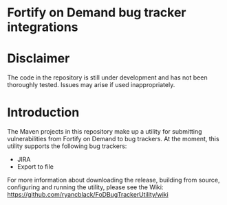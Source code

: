 # Fortify on Demand bug tracker integrations

Disclaimer
====
The code in the repository is still under development and has not been thoroughly tested. Issues may arise if used inappropriately.

Introduction
====
The Maven projects in this repository make up a utility for submitting vulnerabilities from Fortify on Demand to bug trackers. At the moment, this utility supports the following bug trackers:
- JIRA
- Export to file

For more information about downloading the release, building from source, configuring and running the utility, please see the Wiki: https://github.com/ryancblack/FoDBugTrackerUtility/wiki
